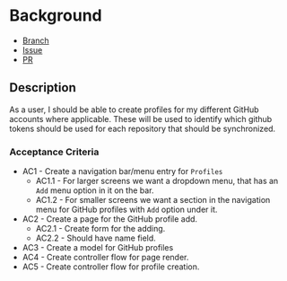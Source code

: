 # Background

- [Branch](https://github.com/Evanlab02/GitTogether/tree/3-profile-creation-page)
- [Issue](https://github.com/Evanlab02/GitTogether/issues/3)
- [PR](https://github.com/Evanlab02/GitTogether/pull/29)
## Description

As a user, I should be able to create profiles for my different GitHub accounts where applicable. 
These will be used to identify which github tokens should be used for each repository that should be synchronized.

### Acceptance Criteria

- AC1 - Create a navigation bar/menu entry for `Profiles`
	- AC1.1 - For larger screens we want a dropdown menu, that has an `Add` menu option in it on the bar.
	- AC1.2 - For smaller screens we want a section in the navigation menu for GitHub profiles with `Add` option under it.
- AC2 - Create a page for the GitHub profile add.
	- AC2.1 - Create form for the adding.
	- AC2.2 - Should have name field.
- AC3 - Create a model for GitHub profiles
- AC4 - Create controller flow for page render.
- AC5 - Create controller flow for profile creation.



